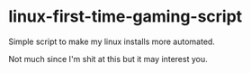 # linux-first-time-gaming-script
Simple script to make my linux installs more automated.


Not much since I'm shit at this but it may interest you.
